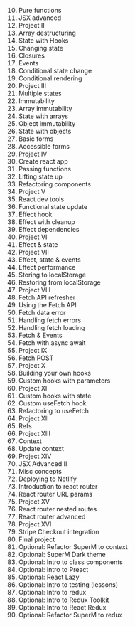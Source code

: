 10. Pure functions
11. JSX advanced
12. Project II
13. Array destructuring
14. State with Hooks
15. Changing state
16. Closures
17. Events
18. Conditional state change
19. Conditional rendering
20. Project III
21. Multiple states
22. Immutability
23. Array immutability
24. State with arrays
25. Object immutability
26. State with objects
27. Basic forms
28. Accessible forms
29. Project IV
30. Create react app
31. Passing functions
32. Lifting state up
33. Refactoring components
34. Project V
35. React dev tools
36. Functional state update
37. Effect hook
38. Effect with cleanup
39. Effect dependencies
40. Project VI
41. Effect & state
42. Project VII
43. Effect, state & events
44. Effect performance
45. Storing to localStorage
46. Restoring from localStorage
47. Project VIII
48. Fetch API refresher
49. Using the Fetch API
50. Fetch data error
51. Handling fetch errors
52. Handling fetch loading
53. Fetch & Events
54. Fetch with async await
55. Project IX
56. Fetch POST
57. Project X
58. Building your own hooks
59. Custom hooks with parameters
60. Project XI
61. Custom hooks with state
62. Custom useFetch hook
63. Refactoring to useFetch
64. Project XII
65. Refs
66. Project XIII
67. Context
68. Update context
69. Project XIV
70. JSX Advanced II
71. Misc concepts
72. Deploying to Netlify
73. Introduction to react router
74. React router URL params
75. Project XV
76. React router nested routes
77. React router advanced
78. Project XVI
79. Stripe Checkout integration
80. Final project
81. Optional: Refactor SuperM to context
82. Optional: SuperM Dark theme
83. Optional: Intro to class components
84. Optional: Intro to Preact
85. Optional: React Lazy
86. Optional: Intro to testing (lessons)
87. Optional: Intro to redux
88. Optional: Intro to Redux Toolkit
89. Optional: Intro to React Redux
90. Optional: Refactor SuperM to redux
